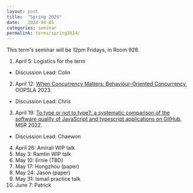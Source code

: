 ```yaml
---
layout: post
title:  "Spring 2024"
date:   2024-04-05
categories: seminar
permalink: terms/spring2024/
---
```

This term's seminar will be 12pm Fridays, in Room 928.

1. April 5: Logistics for the term
  - Discussion Lead: Colin
2. April 12: [When Concurrency Matters: Behaviour-Oriented Concurrency](https://www.microsoft.com/en-us/research/publication/when-concurrency-matters-behaviour-oriented-concurrency/), OOPSLA 2023.
  - Discussion Lead: Chris
3. April 19: [To type or not to type?: a systematic comparison of the software quality of JavaScript and typescript applications on GitHub](https://dl.acm.org/doi/abs/10.1145/3524842.3528454), MSR 2022.
  - Discussion Lead: Chaewon
4. April 26: Amirali WIP talk
5. May 3: Ramtin WIP talk
6. May 10: Ernie (TBD)
7. May 17: Hongzhou (paper)
8. May 24: Jason (paper)
9. May 31: Ismail practice talk
10. June 7: Patrick
